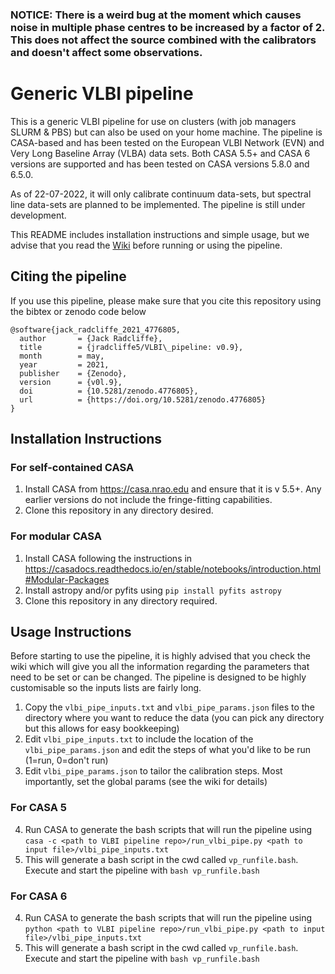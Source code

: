 ### NOTICE: There is a weird bug at the moment which causes noise in multiple phase centres to be increased by a factor of 2. This does not affect the source combined with the calibrators and doesn't affect some observations.

# Generic VLBI pipeline

This is a generic VLBI pipeline for use on clusters (with job managers SLURM & PBS) but can also be used on your home machine. The pipeline is CASA-based and has been tested on the European VLBI Network (EVN) and Very Long Baseline Array (VLBA) data sets. Both CASA 5.5+ and CASA 6 versions are supported and has been tested on CASA versions 5.8.0 and 6.5.0.

As of 22-07-2022, it will only calibrate continuum data-sets, but spectral line data-sets are planned to be implemented. The pipeline is still under development.

This README includes installation instructions and simple usage, but we advise that you read the [Wiki](../../wiki) before running or using the pipeline.

## Citing the pipeline

If you use this pipeline, please make sure that you cite this repository using the bibtex or zenodo code below

```
@software{jack_radcliffe_2021_4776805,
  author       = {Jack Radcliffe},
  title        = {jradcliffe5/VLBI\_pipeline: v0.9},
  month        = may,
  year         = 2021,
  publisher    = {Zenodo},
  version      = {v0l.9},
  doi          = {10.5281/zenodo.4776805},
  url          = {https://doi.org/10.5281/zenodo.4776805}
}
```

## Installation Instructions
### For self-contained CASA
1. Install CASA from <https://casa.nrao.edu> and ensure that it is v 5.5+. Any earlier versions do not include the fringe-fitting capabilities.
2. Clone this repository in any directory desired. 

### For modular CASA
1. Install CASA following the instructions in <https://casadocs.readthedocs.io/en/stable/notebooks/introduction.html#Modular-Packages>
2. Install astropy and/or pyfits using `pip install pyfits astropy`
3. Clone this repository in any directory required.

## Usage Instructions
Before starting to use the pipeline, it is highly advised that you check the wiki which will give you all the information regarding the parameters that need to be set or can be changed. The pipeline is designed to be highly customisable so the inputs lists are fairly long. 

1. Copy the `vlbi_pipe_inputs.txt` and `vlbi_pipe_params.json` files to the directory where you want to reduce the data (you can pick any directory but this allows for easy bookkeeping)
2. Edit `vlbi_pipe_inputs.txt` to include the location of the `vlbi_pipe_params.json` and edit the steps of what you'd like to be run (1=run, 0=don't run)
3. Edit `vlbi_pipe_params.json` to tailor the calibration steps. Most importantly, set the global params (see the wiki for details)

### For CASA 5
4. Run CASA to generate the bash scripts that will run the pipeline using `casa -c <path to VLBI pipeline repo>/run_vlbi_pipe.py <path to input file>/vlbi_pipe_inputs.txt`
5. This will generate a bash script in the cwd called `vp_runfile.bash`. Execute and start the pipeline with `bash vp_runfile.bash`

### For CASA 6
4. Run CASA to generate the bash scripts that will run the pipeline using `python <path to VLBI pipeline repo>/run_vlbi_pipe.py <path to input file>/vlbi_pipe_inputs.txt`
5. This will generate a bash script in the cwd called `vp_runfile.bash`. Execute and start the pipeline with `bash vp_runfile.bash`


